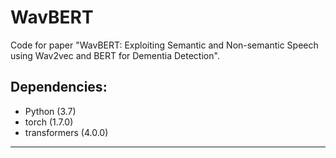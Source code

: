 # WavBERT

Code for paper "WavBERT: Exploiting Semantic and Non-semantic Speech using Wav2vec and BERT for Dementia Detection".




## Dependencies:
+ Python (3.7)
+ torch (1.7.0)
+ transformers (4.0.0)


------